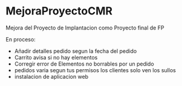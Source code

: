 # MejoraProyectoCMR
Mejora del Proyecto de Implantacion como Proyecto final de FP

En proceso:
- Añadir detalles pedido segun la fecha del pedido
- Carrito avisa si no hay elementos
- Corregir error de Elementos no borrables por un pedido
- pedidos varia segun tus permisos los clientes solo ven los sullos
- instalacion de aplicacion web
